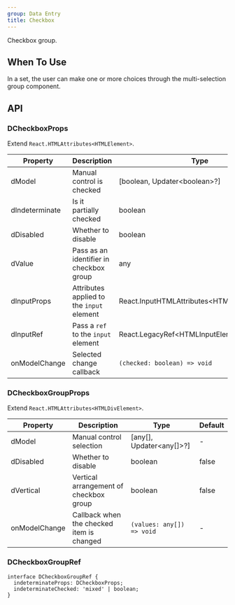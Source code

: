```yaml
---
group: Data Entry
title: Checkbox
---
```


Checkbox group.

## When To Use

In a set, the user can make one or more choices through the multi-selection group component.

## API

### DCheckboxProps

Extend `React.HTMLAttributes<HTMLElement>`.

<!-- prettier-ignore-start -->
| Property | Description | Type | Default | 
| --- | --- | --- | --- | 
| dModel | Manual control is checked | [boolean, Updater\<boolean\>?] | - |
| dIndeterminate | Is it partially checked | boolean | false |
| dDisabled | Whether to disable | boolean | false |
| dValue | Pass as an identifier in checkbox group | any  | - |
| dInputProps | Attributes applied to the `input` element | React.InputHTMLAttributes\<HTMLInputElement\>  | - |
| dInputRef | Pass a `ref` to the `input` element | React.LegacyRef\<HTMLInputElement\>  | - |
| onModelChange | Selected change callback | `(checked: boolean) => void` | - |
<!-- prettier-ignore-end -->

### DCheckboxGroupProps

Extend `React.HTMLAttributes<HTMLDivElement>`.

<!-- prettier-ignore-start -->
| Property | Description | Type | Default | 
| --- | --- | --- | --- | 
| dModel | Manual control selection | [any[], Updater\<any[]\>?] | - |
| dDisabled | Whether to disable | boolean | false |
| dVertical | Vertical arrangement of checkbox group | boolean | false |
| onModelChange | Callback when the checked item is changed | `(values: any[]) => void` | - |
<!-- prettier-ignore-end -->

### DCheckboxGroupRef

```tsx
interface DCheckboxGroupRef {
  indeterminateProps: DCheckboxProps;
  indeterminateChecked: 'mixed' | boolean;
}
```
